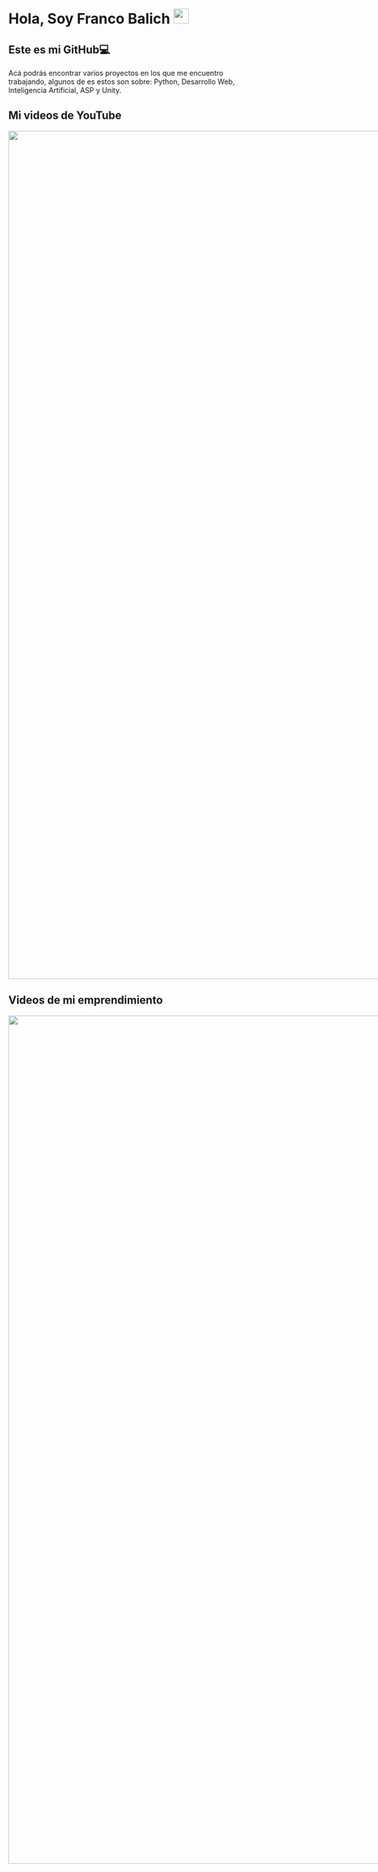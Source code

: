 <!DOCTYPE html>
<html lang="es">

<head>
        <meta charset="UTF-8">
        <meta http-equiv="X-UA-Compatible" content="IE=edge">
        <meta name="viewport" content="width=device-width, initial-scale=1.0">
        <link rel="stylesheet" href="src/css/styles.css">
</head>

<body>
        <img src="/src/img/foto-de-perfil.png" alt="" srcset="">
        <h1>Hola, Soy Franco Balich <img style="width:30px" src="src/img/Hi.gif" alt=""></h1>
        <h2>Este es mi GitHub💻</h2>
        <p>Acá podrás encontrar varios proyectos en los que me encuentro trabajando, algunos de es estos son sobre: Python, Desarrollo Web, Inteligencia Artificial, ASP y Unity.</p>
        <h2>Mi videos de YouTube</h2>
        <div style="display: flex; flex-direction: row;">
                <a style="display: inline-block;" href="https://www.youtube.com/watch?v=EffObMj6BKA" target="blank"><img style="width: 42vh;"
                                src="src/img/Aprende sobre robotica.png" alt=""></a>
                <a style="display: inline-block;" href="https://www.youtube.com/watch?v=E-JSfQysTK8" target="blank"><img style="width: 42vh;"
                                src="src/img/evento robots.png" alt=""></a>
        </div>
        <h2>Videos de mi emprendimiento</h2>
        <div style="display: flex; flex-direction: row;">
                <a style="display: inline-block;" href="https://www.youtube.com/watch?v=oef3IxmZKYo" target="blank"><img style="width: 42vh;"
                                src="src/img/Aprende sobre robotica y programacion.png" alt=""></a>
                <a style="display: inline-block;" href="https://www.youtube.com/c/InnovativaLab/videos" target="blank"><img style="width: 42vh;"
                                src="src/img/aprende sobre tinkercad.png" alt=""></a>
        </div>
</body>

</html>
